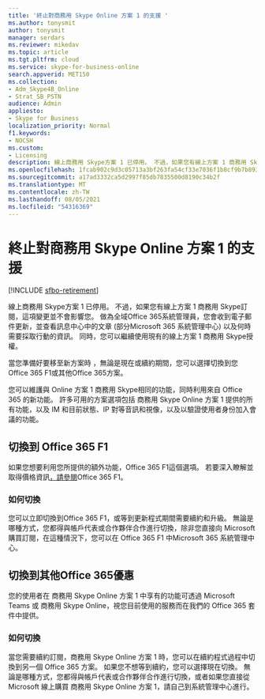 ```yaml
---
title: '終止對商務用 Skype Online 方案 1 的支援 '
ms.author: tonysmit
author: tonysmit
manager: serdars
ms.reviewer: mikedav
ms.topic: article
ms.tgt.pltfrm: cloud
ms.service: skype-for-business-online
search.appverid: MET150
ms.collection:
- Adm_Skype4B_Online
- Strat_SB_PSTN
audience: Admin
appliesto:
- Skype for Business
localization_priority: Normal
f1.keywords:
- NOCSH
ms.custom:
- Licensing
description: 線上商務用 Skype方案 1 已停用。 不過，如果您有線上方案 1 商務用 Skype訂閱，這項變更並不會影響您。 當您準備好要移至新方案時 ，無論是現在還是續約期間，您都有三個選項。
ms.openlocfilehash: 1fcab902c9d3c05713a3bf263fa54cf33e7036f1b8cf9b7b8935fe966f8d5659
ms.sourcegitcommit: a17ad3332ca5d2997f85db7835500d8190c34b2f
ms.translationtype: MT
ms.contentlocale: zh-TW
ms.lasthandoff: 08/05/2021
ms.locfileid: "54316369"
---
```

# <a name="skype-for-business-online-plan-1-retirement"></a>終止對商務用 Skype Online 方案 1 的支援 

[!INCLUDE [sfbo-retirement](../../../Hub/includes/sfbo-retirement.md)]

線上商務用 Skype方案 1 已停用。 不過，如果您有線上方案 1 商務用 Skype訂閱，這項變更並不會影響您。 做為全域Office 365系統管理員，您會收到電子郵件更新，並查看訊息中心中的文章 (部分Microsoft 365 系統管理中心) 以及何時需要採取行動的資訊。 同時，您可以繼續使用現有的線上方案 1 商務用 Skype授權。

當您準備好要移至新方案時 ，無論是現在或續約期間，您可以選擇切換到您Office 365 F1或其他Office 365方案。

您可以維護與 Online 方案 1 商務用 Skype相同的功能，同時利用來自 Office 365 的新功能。 許多可用的方案選項包括 商務用 Skype Online 方案 1 提供的所有功能，以及 IM 和目前狀態、IP 對等音訊和視像，以及以驗證使用者身份加入會議的功能。


## <a name="switching-to-office-365-f1"></a>切換到 Office 365 F1

如果您想要利用您所提供的額外功能，Office 365 F1這個選項。 若要深入瞭解並取得價格資訊[，請參閱](https://products.office.com/business/office-365-f1)Office 365 F1。


### <a name="how-to-switch"></a>如何切換 

您可以立即切換到Office 365 F1，或等到更新程式期間需要續約和升級。 無論是哪種方式，您都得與帳戶代表或合作夥伴合作進行切換，除非您直接向 Microsoft 購買訂閱，在這種情況下，您可以在 Office 365 F1 中Microsoft 365 系統管理中心。


## <a name="switching-to-another-office-365-offer"></a>切換到其他Office 365優惠

您的使用者在 商務用 Skype Online 方案 1 中享有的功能可透過 Microsoft Teams 或 商務用 Skype Online，視您目前使用的服務而在我們的 Office 365 套件中提供。 

### <a name="how-to-switch"></a>如何切換 

當您需要續約訂閱，商務用 Skype Online 方案 1 時，您可以在續約程式過程中切換到另一個 Office 365 方案。 如果您不想等到續約，您可以選擇現在切換。 無論是哪種方式，您都得與帳戶代表或合作夥伴合作進行切換，或者如果您直接從 Microsoft 線上購買 商務用 Skype Online 方案 1，請自己到系統管理中心進行。
